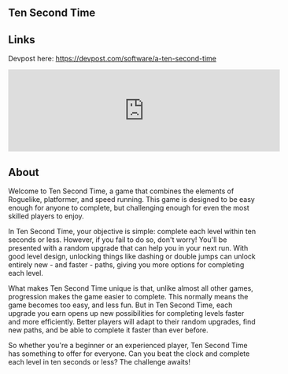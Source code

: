 ## Ten Second Time
## Links
Devpost here:
https://devpost.com/software/a-ten-second-time

<iframe frameborder="0" src="https://itch.io/embed/2019312" width="552" height="167"><a href="https://sunlii.itch.io/ten-second-time">Ten Second Time by sunlii</a></iframe>

## About
Welcome to Ten Second Time, a game that combines the elements of Roguelike, platformer, and speed running. This game is designed to be easy enough for anyone to complete, but challenging enough for even the most skilled players to enjoy.

In Ten Second Time, your objective is simple: complete each level within ten seconds or less. However, if you fail to do so, don't worry! You'll be presented with a random upgrade that can help you in your next run. With good level design, unlocking things like dashing or double jumps can unlock entirely new - and faster - paths, giving you more options for completing each level.

What makes Ten Second Time unique is that, unlike almost all other games, progression makes the game easier to complete. This normally means the game becomes too easy, and less fun. But in Ten Second Time, each upgrade you earn opens up new possibilities for completing levels faster and more efficiently. Better players will adapt to their random upgrades, find new paths, and be able to complete it faster than ever before.

So whether you're a beginner or an experienced player, Ten Second Time has something to offer for everyone. Can you beat the clock and complete each level in ten seconds or less? The challenge awaits!

